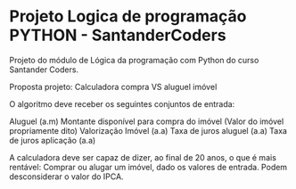 # Projeto Logica de programação PYTHON - SantanderCoders
Projeto do módulo de Lógica da programação com Python do curso Santander Coders.

Proposta projeto:
Calculadora compra VS aluguel imóvel

O algoritmo deve receber os seguintes conjuntos de entrada:

Aluguel (a.m)
Montante disponível para compra do imóvel (Valor do imóvel propriamente dito)
Valorização Imóvel (a.a)
Taxa de juros aluguel (a.a)
Taxa de juros aplicação (a.a)

A calculadora deve ser capaz de dizer, ao final de 20 anos, o que é mais rentável: Comprar ou alugar um imóvel, dado os valores de entrada. Podem desconsiderar o valor do IPCA.
